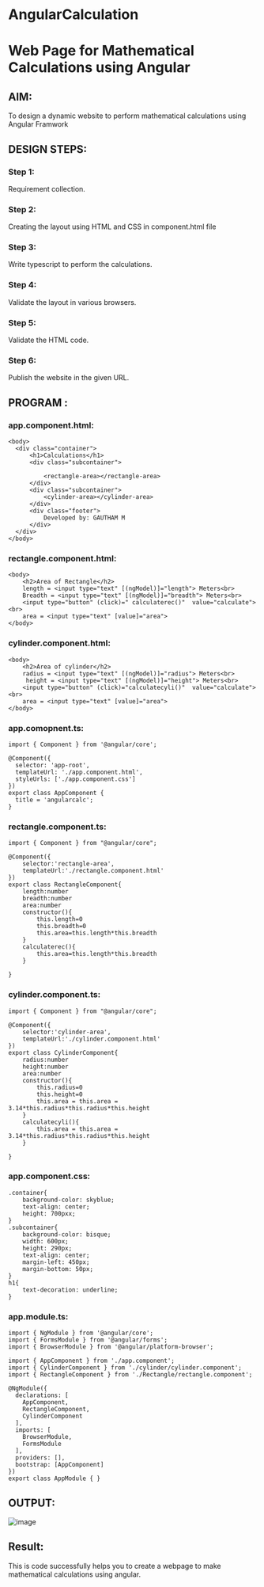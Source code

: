 # AngularCalculation

# Web Page for Mathematical Calculations using Angular

## AIM:
To design a dynamic website to perform mathematical calculations using Angular Framwork

## DESIGN STEPS:

### Step 1:

Requirement collection.

### Step 2:

Creating the layout using HTML and CSS in component.html file

### Step 3:

Write typescript to perform the calculations.

### Step 4:

Validate the layout in various browsers.

### Step 5:

Validate the HTML code.

### Step 6:

Publish the website in the given URL.

## PROGRAM :

### app.component.html:
```
<body>
  <div class="container">
      <h1>Calculations</h1>
      <div class="subcontainer">
          
          <rectangle-area></rectangle-area>
      </div>
      <div class="subcontainer">
          <cylinder-area></cylinder-area>
      </div>
      <div class="footer">
          Developed by: GAUTHAM M
      </div>
  </div>
</body>

```
### rectangle.component.html:
```
<body>
    <h2>Area of Rectangle</h2>
    length = <input type="text" [(ngModel)]="length"> Meters<br>
    Breadth = <input type="text" [(ngModel)]="breadth"> Meters<br>
    <input type="button" (click)=" calculaterec()"  value="calculate"><br>
    area = <input type="text" [value]="area">
</body>
```
### cylinder.component.html:
```
<body>
    <h2>Area of cylinder</h2>
    radius = <input type="text" [(ngModel)]="radius"> Meters<br>
     height = <input type="text" [(ngModel)]="height"> Meters<br>
    <input type="button" (click)="calculatecyli()"  value="calculate"><br>
    area = <input type="text" [value]="area">
</body>
```
### app.comopnent.ts:
```
import { Component } from '@angular/core';

@Component({
  selector: 'app-root',
  templateUrl: './app.component.html',
  styleUrls: ['./app.component.css']
})
export class AppComponent {
  title = 'angularcalc';
}
```
### rectangle.component.ts:
```
import { Component } from "@angular/core";

@Component({
    selector:'rectangle-area',
    templateUrl:'./rectangle.component.html'
})
export class RectangleComponent{
    length:number
    breadth:number
    area:number
    constructor(){
        this.length=0
        this.breadth=0
        this.area=this.length*this.breadth
    }
    calculaterec(){
        this.area=this.length*this.breadth
    }

}
```
### cylinder.component.ts:
```
import { Component } from "@angular/core";

@Component({
    selector:'cylinder-area',
    templateUrl:'./cylinder.component.html'
})
export class CylinderComponent{
    radius:number
    height:number
    area:number
    constructor(){
        this.radius=0
        this.height=0
        this.area = this.area = 3.14*this.radius*this.radius*this.height
    }
    calculatecyli(){
        this.area = this.area = 3.14*this.radius*this.radius*this.height
    }

}
```
### app.component.css:
```
.container{
    background-color: skyblue;
    text-align: center;
    height: 700pxx;
}
.subcontainer{
    background-color: bisque;
    width: 600px;
    height: 290px;
    text-align: center;
    margin-left: 450px;
    margin-bottom: 50px;
}
h1{
    text-decoration: underline;
}
```
### app.module.ts:
```
import { NgModule } from '@angular/core';
import { FormsModule } from '@angular/forms';
import { BrowserModule } from '@angular/platform-browser';

import { AppComponent } from './app.component';
import { CylinderComponent } from './cylinder/cylinder.component';
import { RectangleComponent } from './Rectangle/rectangle.component';

@NgModule({
  declarations: [
    AppComponent,
    RectangleComponent,
    CylinderComponent
  ],
  imports: [
    BrowserModule,
    FormsModule
  ],
  providers: [],
  bootstrap: [AppComponent]
})
export class AppModule { }
```
### 

## OUTPUT:
![image](https://user-images.githubusercontent.com/94810884/154093030-b55806e2-04f5-4490-ad6d-11c85b5c213b.png)



## Result:
This is code successfully helps you to create a webpage to make mathematical calculations using angular.

